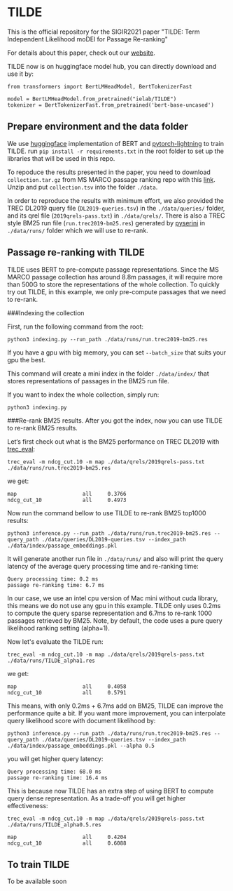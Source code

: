 # TILDE
This is the official repository for the SIGIR2021 paper "TILDE: Term Independent Likelihood moDEl for Passage Re-ranking"

For details about this paper, check out our [website](http://ielab.io/publications/arvin-2021-TILDE).

TILDE now is on huggingface model hub, you can directly download and use it by:

```
from transformers import BertLMHeadModel, BertTokenizerFast

model = BertLMHeadModel.from_pretrained("ielab/TILDE")
tokenizer = BertTokenizerFast.from_pretrained('bert-base-uncased')
```

## Prepare environment and the data folder
We use [huggingface](https://huggingface.co/) implementation of BERT and [pytorch-lightning](https://www.pytorchlightning.ai/) to train TILDE. run `pip install -r requirements.txt` in the root folder to set up the libraries that will be used in this repo.

To repoduce the results presented in the paper, you need to download `collection.tar.gz` from MS MARCO passage ranking repo with this [link](https://msmarco.blob.core.windows.net/msmarcoranking/collection.tar.gz). Unzip and put `collection.tsv` into the folder `./data`.

In order to reproduce the results with minimum effort, we also provided the TREC DL2019 query file (`DL2019-queries.tsv`) in the `./data/queries/` folder, and its qrel file (`2019qrels-pass.txt`) in `./data/qrels/`. There is also a TREC style BM25 run file (`run.trec2019-bm25.res`) generated by [pyserini](https://github.com/castorini/pyserini) in `./data/runs/` folder which we will use to re-rank.

## Passage re-ranking with TILDE
TILDE uses BERT to pre-compute passage representations. Since the MS MARCO passage collection has around 8.8m passages, it will require more than 500G to store the representations of the whole collection. To quickly try out TILDE, in this example, we only pre-compute passages that we need to re-rank.

###Indexing the collection

First, run the following command from the root:

```
python3 indexing.py --run_path ./data/runs/run.trec2019-bm25.res
```
If you have a gpu with big memory, you can set `--batch_size` that suits your gpu the best.

This command will create a mini index in the folder `./data/index/` that stores representations of passages in the BM25 run file.

If you want to index the whole collection, simply run:

```
python3 indexing.py
```
###Re-rank BM25 results.
After you got the index, now you can use TILDE to re-rank BM25 results.

Let‘s first check out what is the BM25 performance on TREC DL2019 with [trec_eval](https://github.com/usnistgov/trec_eval):

```
trec_eval -m ndcg_cut.10 -m map ./data/qrels/2019qrels-pass.txt ./data/runs/run.trec2019-bm25.res
```
we get:

```
map                     all     0.3766
ndcg_cut_10             all     0.4973
```

Now run the command bellow to use TILDE to re-rank BM25 top1000 results:

```
python3 inference.py --run_path ./data/runs/run.trec2019-bm25.res --query_path ./data/queries/DL2019-queries.tsv --index_path ./data/index/passage_embeddings.pkl 
```
It will generate another run file in `./data/runs/` and also will print the query latency of the average query processing time and re-ranking time:

```
Query processing time: 0.2 ms
passage re-ranking time: 6.7 ms
```
In our case, we use an intel cpu version of Mac mini without cuda library, this means we do not use any gpu in this example. TILDE only uses 0.2ms to compute the query sparse representation and 6.7ms to re-rank 1000 passages retrieved by BM25. Note, by default, the code uses a pure query likelihood ranking setting (alpha=1).

Now let's evaluate the TILDE run:

```
trec_eval -m ndcg_cut.10 -m map ./data/qrels/2019qrels-pass.txt ./data/runs/TILDE_alpha1.res 
```
we get:

```
map                     all     0.4058
ndcg_cut_10             all     0.5791
```
This means, with only 0.2ms + 6.7ms add on BM25, TILDE can improve the performance quite a bit. If you want more improvement, you can interpolate query likelihood score with document likelihood by:

```
python3 inference.py --run_path ./data/runs/run.trec2019-bm25.res --query_path ./data/queries/DL2019-queries.tsv --index_path ./data/index/passage_embeddings.pkl --alpha 0.5
```
you will get higher query latency:

```
Query processing time: 68.0 ms
passage re-ranking time: 16.4 ms
```
This is because now TILDE has an extra step of using BERT to compute query dense representation. As a trade-off you will get higher effectiveness:

```
trec_eval -m ndcg_cut.10 -m map ./data/qrels/2019qrels-pass.txt ./data/runs/TILDE_alpha0.5.res 
```
```
map                     all     0.4204
ndcg_cut_10             all     0.6088
```

## To train TILDE
To be available soon
